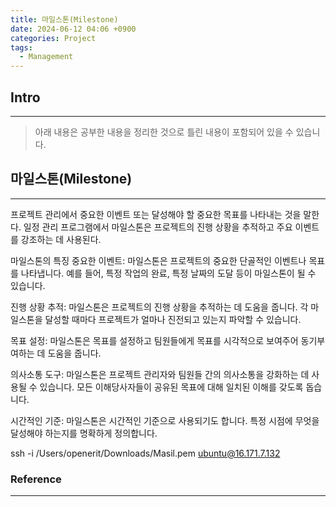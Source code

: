 ```yaml
---
title: 마일스톤(Milestone)
date: 2024-06-12 04:06 +0900
categories: Project
tags:
  - Management
---
```

## Intro
---
>아래 내용은 공부한 내용을 정리한 것으로 틀린 내용이 포함되어 있을 수 있습니다.  


## 마일스톤(Milestone)
---
프로젝트 관리에서 중요한 이벤트 또는 달성해야 할 중요한 목표를 나타내는 것을 말한다. 
일정 관리 프로그램에서 마일스톤은 프로젝트의 진행 상황을 추적하고 주요 이벤트를 강조하는 데 사용된다.

마일스톤의 특징
중요한 이벤트: 마일스톤은 프로젝트의 중요한 단골적인 이벤트나 목표를 나타냅니다. 예를 들어, 특정 작업의 완료, 특정 날짜의 도달 등이 마일스톤이 될 수 있습니다.

진행 상황 추적: 마일스톤은 프로젝트의 진행 상황을 추적하는 데 도움을 줍니다. 각 마일스톤을 달성할 때마다 프로젝트가 얼마나 진전되고 있는지 파악할 수 있습니다.

목표 설정: 마일스톤은 목표를 설정하고 팀원들에게 목표를 시각적으로 보여주어 동기부여하는 데 도움을 줍니다.

의사소통 도구: 마일스톤은 프로젝트 관리자와 팀원들 간의 의사소통을 강화하는 데 사용될 수 있습니다. 모든 이해당사자들이 공유된 목표에 대해 일치된 이해를 갖도록 돕습니다.

시간적인 기준: 마일스톤은 시간적인 기준으로 사용되기도 합니다. 특정 시점에 무엇을 달성해야 하는지를 명확하게 정의합니다.

ssh -i /Users/openerit/Downloads/Masil.pem  ubuntu@16.171.7.132
### Reference
---
